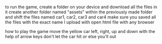 to run the game, create a folder on your device and download all the files in it
create another folder named "assets" within the previously made folder and  shift the files named car1, car2, car3 and car4
make sure you saved all the files with the exact name I upload with 
open html file with any browser

how to play the game
move the yellow car left, right, up and down with the help of arrow keys
don't let the car hit or else you'll out
